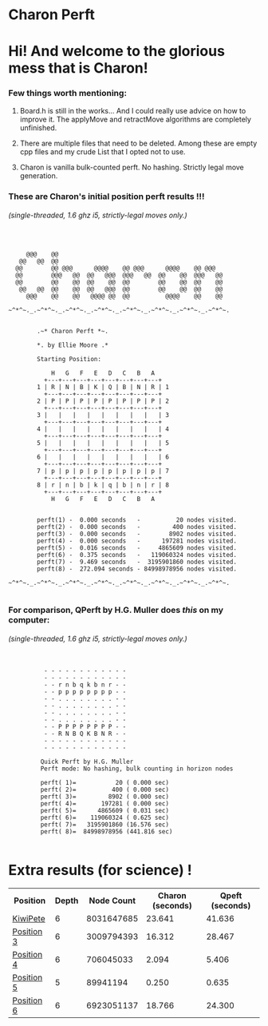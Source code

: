 # Charon Perft
# Hi! And welcome to the glorious mess that is Charon!

### Few things worth mentioning:

<p>
 <ol>
  <li>
   <p>
Board.h is still in the works... And I could really use advice on how to improve it.
The applyMove and retractMove algorithms are completely unfinished.
   </p> 
  <li>
   <p>
There are multiple files that need to be deleted. Among these are empty cpp files and 
my crude List that I opted not to use.
   </p>
  </li> 
  <li>
   <p>
Charon is vanilla bulk-counted perft. No hashing. Strictly legal move generation.
   </p>
  </li> 
 </ol> 
</p>

### These are Charon's initial position perft results !!!
###### *(single-threaded, 1.6 ghz i5, strictly-legal moves only.)*
 <pre>
  <code>

     @@@    @@
   @@   @@  @@
  @@        @@ @@@      @@@@    @@ @@@      @@@@    @@ @@@
  @@        @@@   @@  @@   @@@  @@@   @@  @@    @@  @@@   @@
  @@        @@    @@  @@    @@  @@        @@    @@  @@    @@
   @@   @@  @@    @@  @@   @@@  @@        @@    @@  @@    @@
     @@@    @@    @@   @@@@ @@  @@          @@@@    @@    @@

~^*^~._.~^*^~._.~^*^~._.~^*^~._.~^*^~._.~^*^~._.~^*^~._.~^*^~.


        .~* Charon Perft *~.

        *. by Ellie Moore .*

        Starting Position:

            H   G   F   E   D   C   B   A
          +---+---+---+---+---+---+---+---+
        1 | R | N | B | K | Q | B | N | R | 1
          +---+---+---+---+---+---+---+---+
        2 | P | P | P | P | P | P | P | P | 2
          +---+---+---+---+---+---+---+---+
        3 |   |   |   |   |   |   |   |   | 3
          +---+---+---+---+---+---+---+---+
        4 |   |   |   |   |   |   |   |   | 4
          +---+---+---+---+---+---+---+---+
        5 |   |   |   |   |   |   |   |   | 5
          +---+---+---+---+---+---+---+---+
        6 |   |   |   |   |   |   |   |   | 6
          +---+---+---+---+---+---+---+---+
        7 | p | p | p | p | p | p | p | p | 7
          +---+---+---+---+---+---+---+---+
        8 | r | n | b | k | q | b | n | r | 8
          +---+---+---+---+---+---+---+---+
            H   G   F   E   D   C   B   A


        perft(1) -  0.000 seconds   -          20 nodes visited.
        perft(2) -  0.000 seconds   -         400 nodes visited.
        perft(3) -  0.000 seconds   -        8902 nodes visited.
        perft(4) -  0.000 seconds   -      197281 nodes visited.
        perft(5) -  0.016 seconds   -     4865609 nodes visited.
        perft(6) -  0.375 seconds   -   119060324 nodes visited.
        perft(7) -  9.469 seconds   -  3195901860 nodes visited.
        perft(8) -  272.094 seconds - 84998978956 nodes visited.
        
~^*^~._.~^*^~._.~^*^~._.~^*^~._.~^*^~._.~^*^~._.~^*^~._.~^*^~.
 </code>
</pre> 
### For comparison, QPerft by H.G. Muller does *this* on my computer:
###### *(single-threaded, 1.6 ghz i5, strictly-legal moves only.)*
<pre>
 <code>
          - - - - - - - - - - - -
          - - - - - - - - - - - -
          - - r n b q k b n r - -
          - - p p p p p p p p - -
          - - . . . . . . . . - -
          - - . . . . . . . . - -
          - - . . . . . . . . - -
          - - . . . . . . . . - -
          - - P P P P P P P P - -
          - - R N B Q K B N R - -
          - - - - - - - - - - - -
          - - - - - - - - - - - -

         Quick Perft by H.G. Muller
         Perft mode: No hashing, bulk counting in horizon nodes

         perft( 1)=           20 ( 0.000 sec)
         perft( 2)=          400 ( 0.000 sec)
         perft( 3)=         8902 ( 0.000 sec)
         perft( 4)=       197281 ( 0.000 sec)
         perft( 5)=      4865609 ( 0.031 sec)
         perft( 6)=    119060324 ( 0.625 sec)
         perft( 7)=   3195901860 (16.576 sec)
         perft( 8)=  84998978956 (441.816 sec)
 </code>
</pre>
# Extra results (for science) !
<table style="width:100%">
 <tr>
  <th>Position</th>
  <th>Depth</th>
  <th>Node Count</th>
  <th>Charon (seconds)</th>
  <th>Qpeft  (seconds)</th>
 </tr>
 <tr>
  <td><a href = "https://www.chessprogramming.org/Perft_Results#Position_2">KiwiPete</a></td>
  <td>6</td>
  <td>8031647685</td>
  <td>23.641</td>
  <td>41.636</td>
 </tr>
 <tr>
  <td><a href = "https://www.chessprogramming.org/Perft_Results#Position_3">Position 3</a></td>
  <td>6</td>
  <td>3009794393</td>
  <td>16.312</td>
  <td>28.467</td>
 </tr>
 <tr>
  <td><a href = "https://www.chessprogramming.org/Perft_Results#Position_4">Position 4</a></td>
  <td>6</td>
  <td>706045033</td>
  <td>2.094</td>
  <td>5.406</td>
 </tr>
 <tr>
  <td><a href = "https://www.chessprogramming.org/Perft_Results#Position_5">Position 5</a></td>
  <td>5</td> 
  <td>89941194</td>
  <td>0.250</td>
  <td>0.635</td>
 </tr>
 <tr>
  <td><a href = "https://www.chessprogramming.org/Perft_Results#Position_6">Position 6</a></td>
  <td>6</td> 
  <td>6923051137</td>
  <td>18.766</td>
  <td>24.300</td>
 </tr>
</table>

